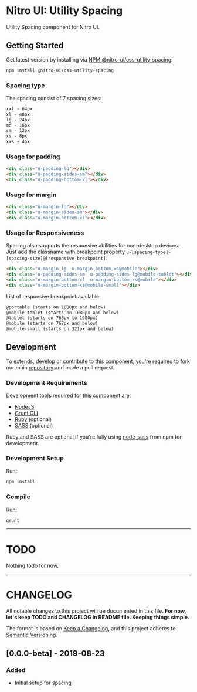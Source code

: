 # Nitro UI: Utility Spacing

Utility Spacing component for Nitro UI.

## Getting Started

Get latest version by installing via [NPM @nitro-ui/css-utility-spacing](https://www.npmjs.com/package/@nitro-ui/css-utility-spacing):

```sh
npm install @nitro-ui/css-utility-spacing
```

### Spacing type

The spacing consist of 7 spacing sizes:

```html
xxl - 64px
xl - 48px
lg - 24px
md - 16px
sm - 12px
xs - 8px
xxs - 4px
```

### Usage for padding

```html
<div class="u-padding-lg"></div>
<div class="u-padding-sides-sm"></div>
<div class="u-padding-bottom-xl"></div>
```


### Usage for margin

```html
<div class="u-margin-lg"></div>
<div class="u-margin-sides-sm"></div>
<div class="u-margin-bottom-xl"></div>
```

### Usage for Responsiveness

Spacing also supports the responsive abilities for non-desktop devices. Just add the classname with breakpoint property `u-[spacing-type]-[spacing-size]@[responsive-breakpoint]`.

```html
<div class="u-margin-lg  u-margin-bottom-xs@mobile"></div>
<div class="u-padding-sides-sm  u-padding-sides-lg@mobile-tablet"></div>
<div class="u-margin-bottom-xl  u-margin-bottom-xs@mobile"></div>
<div class="u-margin-bottom-xs@mobile-small"></div>
```

List of responsive breakpoint available

```html
@portable (starts on 1080px and below)
@mobile-tablet (starts on 1080px and below)
@tablet (starts on 768px to 1080px)
@mobile (starts on 767px and below)
@mobile-small (starts on 321px and below)

```

## Development

To extends, develop or contribute to this component, you're required to fork our main [repository](https://github.com/icarasia-engineering/nitro-ui) and made a pull request.

### Development Requirements

Development tools required for this component are:

- [NodeJS](https://nodejs.org/en/)
- [Grunt CLI](https://gruntjs.com)
- [Ruby](https://www.ruby-lang.org/en/) (optional)
- [SASS](https://sass-lang.com) (optional)

Ruby and SASS are optional if you're fully using [node-sass](https://github.com/sass/node-sass) from npm for development.

### Development Setup

Run:

```sh
npm install
```

### Compile

Run:

```sh
grunt
```
---

# TODO

Nothing todo for now.

---

# CHANGELOG

All notable changes to this project will be documented in this file. **For now, let's keep TODO and CHANGELOG in README file. Keeping things simple.**

The format is based on [Keep a Changelog](https://keepachangelog.com/en/1.0.0/),
and this project adheres to [Semantic Versioning](https://semver.org/spec/v2.0.0.html).

## [0.0.0-beta] - 2019-08-23
### Added
- Initial setup for spacing

